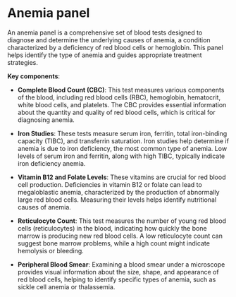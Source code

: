 <!--
source: GPT-4o
tags: blood-tests tests
-->

# Anemia panel

An anemia panel is a comprehensive set of blood tests designed to diagnose and determine the underlying causes of anemia, a condition characterized by a deficiency of red blood cells or hemoglobin. This panel helps identify the type of anemia and guides appropriate treatment strategies.

**Key components**:

* **Complete Blood Count (CBC)**: This test measures various components of the blood, including red blood cells (RBC), hemoglobin, hematocrit, white blood cells, and platelets. The CBC provides essential information about the quantity and quality of red blood cells, which is critical for diagnosing anemia.

* **Iron Studies**: These tests measure serum iron, ferritin, total iron-binding capacity (TIBC), and transferrin saturation. Iron studies help determine if anemia is due to iron deficiency, the most common type of anemia. Low levels of serum iron and ferritin, along with high TIBC, typically indicate iron deficiency anemia.

* **Vitamin B12 and Folate Levels**: These vitamins are crucial for red blood cell production. Deficiencies in vitamin B12 or folate can lead to megaloblastic anemia, characterized by the production of abnormally large red blood cells. Measuring their levels helps identify nutritional causes of anemia.

* **Reticulocyte Count**: This test measures the number of young red blood cells (reticulocytes) in the blood, indicating how quickly the bone marrow is producing new red blood cells. A low reticulocyte count can suggest bone marrow problems, while a high count might indicate hemolysis or bleeding.

* **Peripheral Blood Smear**: Examining a blood smear under a microscope provides visual information about the size, shape, and appearance of red blood cells, helping to identify specific types of anemia, such as sickle cell anemia or thalassemia.
